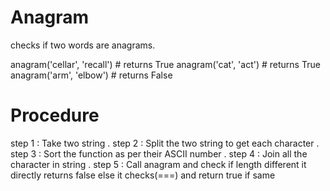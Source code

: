 # Anagram
 checks if two words are anagrams.
 
anagram('cellar', 'recall')  # returns True
anagram('cat', 'act')        # returns True
anagram('arm', 'elbow')      # returns False

# Procedure

step 1 : Take two string .
step 2 : Split the two string to get each character .
step 3 : Sort the function as per their ASCII number .
step 4 : Join all the character in string .
step 5 : Call anagram and check if length different it directly returns false 
          else it checks(===) and return true if same 
